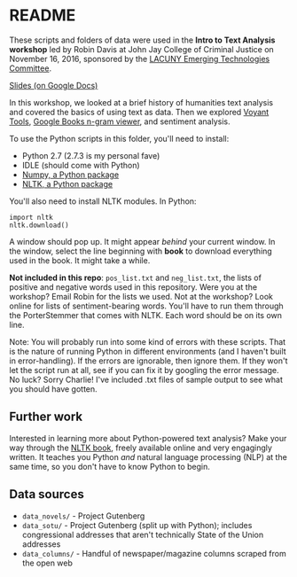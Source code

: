 # README 

These scripts and folders of data were used in the **Intro to Text Analysis workshop** led by Robin Davis at John Jay College of Criminal Justice on November 16, 2016, sponsored by the [LACUNY Emerging Technologies Committee](http://commons.gc.cuny.edu/groups/lacuny-emerging-technologies-committee/). 

[Slides (on Google Docs)](https://docs.google.com/presentation/d/1IJLhIr17pO5iGt7qU8P0J84TekUFyaBALo4CJNlDn0g/edit?usp=sharing)

In this workshop, we looked at a brief history of humanities text analysis and covered the basics of using text as data. Then we explored [Voyant Tools](http://voyant-tools.org), [Google Books n-gram viewer](https://books.google.com/ngrams), and sentiment analysis. 

To use the Python scripts in this folder, you'll need to install: 
- Python 2.7 (2.7.3 is my personal fave) 
- IDLE (should come with Python) 
- [Numpy, a Python package](https://pypi.python.org/pypi/numpy)
- [NLTK, a Python package](http://www.nltk.org/install.html)

You'll also need to install NLTK modules. In Python: 
```
import nltk
nltk.download() 
```
A window should pop up. It might appear *behind* your current window. In the window, select the line beginning with **book** to download everything used in the book. It might take a while. 

**Not included in this repo**: ```pos_list.txt``` and ```neg_list.txt```, the lists of positive and negative words used in this repository. Were you at the workshop? Email Robin for the lists we used. Not at the workshop? Look online for lists of sentiment-bearing words. You'll have to run them through the PorterStemmer that comes with NLTK. Each word should be on its own line.

Note: You will probably run into some kind of errors with these scripts. That is the nature of running Python in different environments (and I haven't built in error-handling). If the errors are ignorable, then ignore them. If they won't let the script run at all, see if you can fix it by googling the error message. No luck? Sorry Charlie! I've included .txt files of sample output to see what you should have gotten.

## Further work 
Interested in learning more about Python-powered text analysis? Make your way through the [NLTK book](http://www.nltk.org/book/), freely available online and very engagingly written. It teaches you Python *and* natural language processing (NLP) at the same time, so you don't have to know Python to begin. 

## Data sources
- `data_novels/` - Project Gutenberg
- `data_sotu/` - Project Gutenberg (split up with Python); includes congressional addresses that aren't technically State of the Union addresses
- `data_columns/` - Handful of newspaper/magazine columns scraped from the open web
